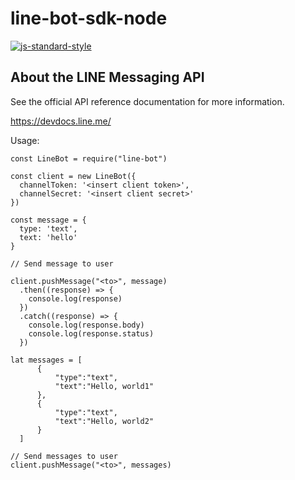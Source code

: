 # line-bot-sdk-node

[![js-standard-style](https://img.shields.io/badge/code%20style-standard-brightgreen.svg)](http://standardjs.com)

## About the LINE Messaging API

See the official API reference documentation for more information.

https://devdocs.line.me/

Usage:

```
const LineBot = require("line-bot")

const client = new LineBot({
  channelToken: '<insert client token>',
  channelSecret: '<insert client secret>'
})

const message = {
  type: 'text',
  text: 'hello'
}

// Send message to user

client.pushMessage("<to>", message)
  .then((response) => {
    console.log(response)
  })
  .catch((response) => {
    console.log(response.body)
    console.log(response.status)
  })

lat messages = [
      {
          "type":"text",
          "text":"Hello, world1"
      },
      {
          "type":"text",
          "text":"Hello, world2"
      }
  ]

// Send messages to user
client.pushMessage("<to>", messages)
```
